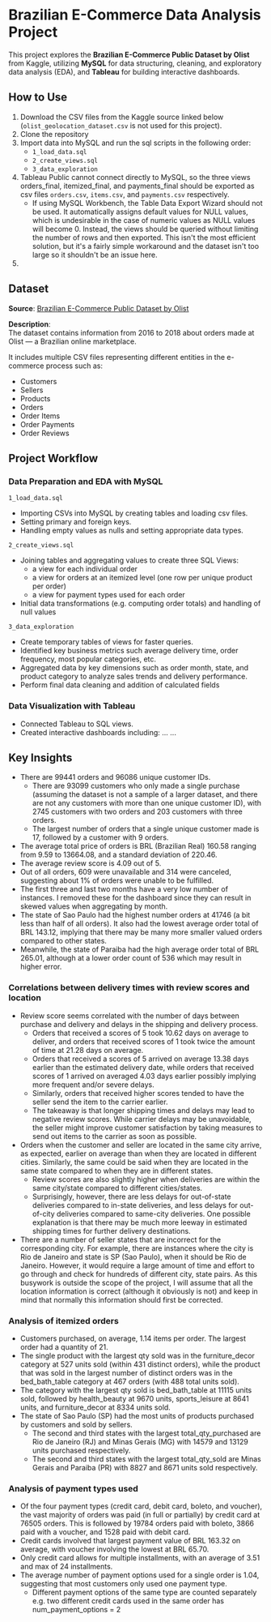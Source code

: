 # Brazilian E-Commerce Data Analysis Project

This project explores the **Brazilian E-Commerce Public Dataset by Olist** from Kaggle, utilizing **MySQL** for data structuring, cleaning, and exploratory data analysis (EDA), and **Tableau** for building interactive dashboards.

## How to Use

1. Download the CSV files from the Kaggle source linked below (`olist_geolocation_dataset.csv` is not used for this project).
2. Clone the repository
3. Import data into MySQL and run the sql scripts in the following order:
   - `1_load_data.sql`
   - `2_create_views.sql`
   - `3_data_exploration`
4. Tableau Public cannot connect directly to MySQL, so the three views orders_final, itemized_final, and payments_final should be exported as csv files `orders.csv`, `items.csv`, and `payments.csv` respectively.
   - If using MySQL Workbench, the Table Data Export Wizard should not be used. It automatically assigns default values for NULL values, which is undesirable in the case of numeric values as NULL values will become 0. Instead, the views should be queried without limiting the number of rows and then exported. This isn't the most efficient solution, but it's a fairly simple workaround and the dataset isn't too large so it shouldn't be an issue here.
6. 

## Dataset

**Source**: [Brazilian E-Commerce Public Dataset by Olist](https://www.kaggle.com/datasets/olistbr/brazilian-ecommerce)

**Description**:  
The dataset contains information from 2016 to 2018 about orders made at Olist — a Brazilian online marketplace.

It includes multiple CSV files representing different entities in the e-commerce process such as:
- Customers
- Sellers
- Products
- Orders
- Order Items
- Order Payments
- Order Reviews

## Project Workflow

### Data Preparation and EDA with MySQL

`1_load_data.sql`
- Importing CSVs into MySQL by creating tables and loading csv files.
- Setting primary and foreign keys.
- Handling empty values as nulls and setting appropriate data types.

`2_create_views.sql`
- Joining tables and aggregating values to create three SQL Views:
   - a view for each individual order
   - a view for orders at an itemized level (one row per unique product per order)
   - a view for payment types used for each order
- Initial data transformations (e.g. computing order totals) and handling of null values

`3_data_exploration`
- Create temporary tables of views for faster queries.
- Identified key business metrics such average delivery time, order frequency, most popular categories, etc.
- Aggregated data by key dimensions such as order month, state, and product category to analyze sales trends and delivery performance.
- Perform final data cleaning and addition of calculated fields

### Data Visualization with Tableau

- Connected Tableau to SQL views.
- Created interactive dashboards including:
  ...
  ...

## Key Insights

- There are 99441 orders and 96086 unique customer IDs.
   - There are 93099 customers who only made a single purchase (assuming the dataset is not a sample of a larger dataset, and there are not any customers with more than one unique customer ID), with 2745 customers with two orders and 203 customers with three orders.
   - The largest number of orders that a single unique customer made is 17, followed by a customer with 9 orders.
- The average total price of orders is BRL (Brazilian Real) 160.58 ranging from 9.59 to 13664.08, and a standard deviation of 220.46.
- The average review score is 4.09 out of 5.
- Out of all orders, 609 were unavailable and 314 were canceled, suggesting about 1% of orders were unable to be fulfilled.
- The first three and last two months have a very low number of instances. I removed these for the dashboard since they can result in skewed values when aggregating by month.
- The state of Sao Paulo had the highest number orders at 41746 (a bit less than half of all orders). It also had the lowest average order total of BRL 143.12, implying that there may be many more smaller valued orders compared to other states.
- Meanwhile, the state of Paraiba had the high average order total of BRL 265.01, although at a lower order count of 536 which may result in higher error.

### Correlations between delivery times with review scores and location
- Review score seems correlated with the number of days between purchase and delivery and delays in the shipping and delivery process.
   - Orders that received a scores of 5 took 10.62 days on average to deliver, and orders that received scores of 1 took twice the amount of time at 21.28 days on average.
   - Orders that received a scores of 5 arrived on average 13.38 days earlier than the estimated delivery date, while orders that received scores of 1 arrived on averaged 4.03 days earlier possibly implying more frequent and/or severe delays.
   - Similarly, orders that received higher scores tended to have the seller send the item to the carrier earlier.
   - The takeaway is that longer shipping times and delays may lead to negative review scores. While carrier delays may be unavoidable, the seller might improve customer satisfaction by taking measures to send out items to the carrier as soon as possible.
- Orders when the customer and seller are located in the same city arrive, as expected, earlier on average than when they are located in different cities. Similarly, the same could be said when they are located in the same state compared to when they are in different states.
   - Review scores are also slightly higher when deliveries are within the same city/state compared to different cities/states.
   - Surprisingly, however, there are less delays for out-of-state deliveries compared to in-state deliveries, and less delays for out-of-city deliveries compared to same-city deliveries. One possible explanation is that there may be much more leeway in estimated shipping times for further delivery destinations.
- There are a number of seller states that are incorrect for the corresponding city. For example, there are instances where the city is Rio de Janeiro and state is SP (Sao Paulo), when it should be Rio de Janeiro. However, it would require a large amount of time and effort to go through and check for hundreds of different city, state pairs. As this busywork is outside the scope of the project, I will assume that all the location information is correct (although it obviously is not) and keep in mind that normally this information should first be corrected.

### Analysis of itemized orders
- Customers purchased, on average, 1.14 items per order. The largest order had a quantity of 21.
- The single product with the largest qty sold was in the furniture_decor category at 527 units sold (within 431 distinct orders), while the product that was sold in the largest number of distinct orders was in the bed_bath_table category at 467 orders (with 488 total units sold).
- The category with the largest qty sold is bed_bath_table at 11115 units sold, followed by health_beauty at 9670 units, sports_leisure at 8641 units, and furniture_decor at 8334 units sold.
- The state of Sao Paulo (SP) had the most units of products purchased by customers and sold by sellers.
   - The second and third states with the largest total_qty_purchased are Rio de Janeiro (RJ) and Minas Gerais (MG) with 14579 and 13129 units purchased respectively.
   - The second and third states with the largest total_qty_sold are Minas Gerais and Paraiba (PR) with 8827 and 8671 units sold respectively.

### Analysis of payment types used
- Of the four payment types (credit card, debit card, boleto, and voucher), the vast majority of orders was paid (in full or partially) by credit card at 76505 orders. This is followed by 19784 orders paid with boleto, 3866 paid with a voucher, and 1528 paid with debit card.
- Credit cards involved that largest payment value of BRL 163.32 on average, with voucher involving the lowest at BRL 65.70.
- Only credit card allows for multiple installments, with an average of 3.51 and max of 24 installments.
- The average number of payment options used for a single order is 1.04, suggesting that most customers only used one payment type.
   - Different payment options of the same type are counted separately e.g. two different credit cards used in the same order has num_payment_options = 2
